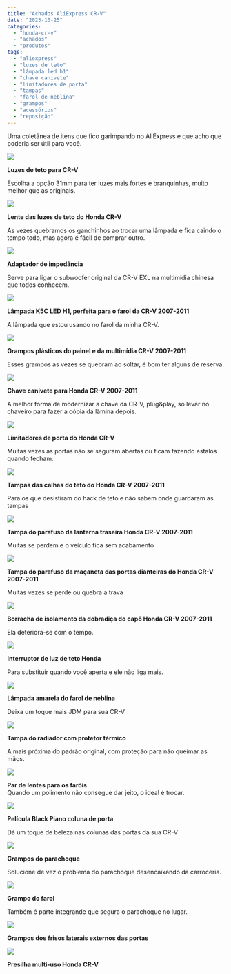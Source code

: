 ```yaml
---
title: "Achados AliExpress CR-V"
date: "2023-10-25"
categories:
  - "honda-cr-v"
  - "achados"
  - "produtos"
tags:
  - "aliexpress"
  - "luzes de teto"
  - "lâmpada led h1"
  - "chave canivete"
  - "limitadores de porta"
  - "tampas"
  - "farol de neblina"
  - "grampos"
  - "acessórios"
  - "reposição"
---
```


Uma coletânea de itens que fico garimpando no AliExpress e que acho que poderia ser útil para você.

[![](https://garagemdomadeira.com/wp-content/uploads/2023/10/screenshot-2023-10-24-as-10.48.52.jpg?w=640)](https://s.click.aliexpress.com/e/_DCjzwUT)

**Luzes de teto para CR-V**

Escolha a opção 31mm para ter luzes mais fortes e branquinhas, muito melhor que as originais.

[![](https://garagemdomadeira.com/wp-content/uploads/2023/10/screenshot-2023-10-24-as-10.54.31.jpg?w=744)](https://s.click.aliexpress.com/e/_Dcfcp3z)

**Lente das luzes de teto do Honda CR-V**

As vezes quebramos os ganchinhos ao trocar uma lâmpada e fica caindo o tempo todo, mas agora é fácil de comprar outro.

[![](https://garagemdomadeira.com/wp-content/uploads/2023/10/screenshot-2023-10-24-as-10.56.29.jpg?w=1024)](https://s.click.aliexpress.com/e/_DCVsbCP)

**Adaptador de impedância**

Serve para ligar o subwoofer original da CR-V EXL na multimídia chinesa que todos conhecem.

[![](https://garagemdomadeira.com/wp-content/uploads/2023/10/screenshot-2023-10-24-as-10.57.57.jpg?w=1024)](https://s.click.aliexpress.com/e/_DEIxHJz)

**Lâmpada K5C LED H1, perfeita para o farol da CR-V 2007-2011**

A lâmpada que estou usando no farol da minha CR-V.

[![](https://garagemdomadeira.com/wp-content/uploads/2023/10/screenshot-2023-10-24-as-10.59.06.jpg?w=1024)](https://s.click.aliexpress.com/e/_DF0xXQb)

**Grampos plásticos do painel e da multimídia CR-V 2007-2011**

Esses grampos as vezes se quebram ao soltar, é bom ter alguns de reserva.

[![](https://garagemdomadeira.com/wp-content/uploads/2023/10/screenshot-2023-10-24-as-11.00.14.jpg?w=676)](https://s.click.aliexpress.com/e/_DDQB4KF)

**Chave canivete para Honda CR-V 2007-2011**

A melhor forma de modernizar a chave da CR-V, plug&play, só levar no chaveiro para fazer a cópia da lâmina depois.

[![](https://garagemdomadeira.com/wp-content/uploads/2023/10/screenshot-2023-10-24-as-11.02.17.jpg?w=718)](https://s.click.aliexpress.com/e/_DcGfaJt)

**Limitadores de porta do Honda CR-V**

Muitas vezes as portas não se seguram abertas ou ficam fazendo estalos quando fecham.

[![](https://garagemdomadeira.com/wp-content/uploads/2023/10/screenshot-2023-10-24-as-11.06.29.jpg?w=740)](https://s.click.aliexpress.com/e/_DmpxsWn)

**Tampas das calhas do teto do Honda CR-V 2007-2011**

Para os que desistiram do hack de teto e não sabem onde guardaram as tampas

[![](https://garagemdomadeira.com/wp-content/uploads/2023/10/screenshot-2023-10-24-as-11.07.30.jpg?w=926)](https://s.click.aliexpress.com/e/_DcIH1K3)

**Tampa do parafuso da lanterna traseira Honda CR-V 2007-2011**

Muitas se perdem e o veículo fica sem acabamento

[![](https://garagemdomadeira.com/wp-content/uploads/2023/10/screenshot-2023-10-24-as-11.08.14.jpg?w=1024)](https://s.click.aliexpress.com/e/_DBcl4gj)

**Tampa do parafuso da maçaneta das portas dianteiras do Honda CR-V 2007-2011**

Muitas vezes se perde ou quebra a trava

[![](https://garagemdomadeira.com/wp-content/uploads/2023/10/screenshot-2023-10-24-as-11.43.03.jpg?w=1024)](https://s.click.aliexpress.com/e/_Dlg2SMx)

**Borracha de isolamento da dobradiça do capô Honda CR-V 2007-2011**

Ela deteriora-se com o tempo.

[![](https://garagemdomadeira.com/wp-content/uploads/2023/10/screenshot-2023-10-24-as-11.47.51.jpg?w=1024)](https://s.click.aliexpress.com/e/_DF1PF67)

**Interruptor de luz de teto Honda**

Para substituir quando você aperta e ele não liga mais.

[![](https://garagemdomadeira.com/wp-content/uploads/2023/10/screenshot-2023-10-25-as-09.44.42.jpg?w=515)](https://s.click.aliexpress.com/e/_DC6clWP)

**Lâmpada amarela do farol de neblina**

Deixa um toque mais JDM para sua CR-V

[![](https://garagemdomadeira.com/wp-content/uploads/2023/10/screenshot-2023-10-25-as-09.45.24.jpg?w=573)](https://s.click.aliexpress.com/e/_DkxS9Cb)

**Tampa do radiador com protetor térmico**

A mais próxima do padrão original, com proteção para não queimar as mãos.

[![](https://garagemdomadeira.com/wp-content/uploads/2023/10/screenshot-2023-10-25-as-09.47.34.jpg?w=494)](https://s.click.aliexpress.com/e/_DDw2ZRh)

**Par de lentes para os faróis**  
Quando um polimento não consegue dar jeito, o ideal é trocar.

[![](https://garagemdomadeira.com/wp-content/uploads/2023/10/screenshot-2023-10-25-as-09.48.25.jpg?w=533)](https://s.click.aliexpress.com/e/_DlZ6MBd)

**Película Black Piano coluna de porta**

Dá um toque de beleza nas colunas das portas da sua CR-V

[![](https://garagemdomadeira.com/wp-content/uploads/2023/10/screenshot-2023-10-25-as-09.49.25.jpg?w=514)](https://s.click.aliexpress.com/e/_Dnr0jx1)

**Grampos do parachoque**

Solucione de vez o problema do parachoque desencaixando da carroceria.

[![](https://garagemdomadeira.com/wp-content/uploads/2023/10/screenshot-2023-10-25-as-09.50.19.jpg?w=533)](https://s.click.aliexpress.com/e/_DBcbe39)

**Grampo do farol**

Também é parte integrande que segura o parachoque no lugar.

[![](https://garagemdomadeira.com/wp-content/uploads/2023/10/screenshot-2023-10-25-as-09.52.35.jpg?w=523)](https://s.click.aliexpress.com/e/_DCo7EQ3)

**Grampos dos frisos laterais externos das portas**

[![](https://garagemdomadeira.com/wp-content/uploads/2023/10/screenshot-2023-10-25-as-09.53.23.jpg?w=491)](https://s.click.aliexpress.com/e/_DFnFkCn)

**Presilha multi-uso Honda CR-V**
